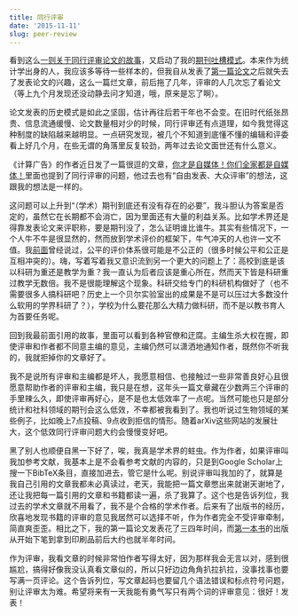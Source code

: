 ```yaml
---
title: 同行评审
date: '2015-11-11'
slug: peer-review
---
```


看到这么[一则关于同行评审论文的故事](https://familyinequality.wordpress.com/2015/10/05/our-broken-peer-review-system-in-one-saga/)，又启动了我的[期刊吐槽模式](/en/2012/03/a-really-fast-statistics-journal/)。本来作为统计学出身的人，我应该多等待一些样本的，但我自从发表了[第一篇论文](http://www.jstatsoft.org/v53/i01/)之后就失去了发表论文的兴趣，这么一篇烂文章，前后拖了几年，评审的人几次忘了看论文（等上九个月发现还没动静去问才知道，哦，原来是忘了啊）。

论文发表的历史模式是如此之坚固，估计再往后若干年也不会变。在旧时代纸张昂贵、信息流通缓慢、论文数量相对少的时候，同行评审还有点道理，如今我觉得这种制度的缺陷越来越明显。一点研究发现，被几个不知道到底懂不懂的编辑和评委看上好几个月，在些无谓的角落里反复较劲，两年过去论文面世还有什么意义。

《计算广告》的作者近日发了一篇很逗的文章，[你才是自媒体！你们全家都是自媒体！](http://weibo.com/p/1001603907025129104119)里面也提到了同行评审的问题，他过去也有“自由发表、大众评审”的想法，这跟我的想法是一样的。

这问题可以上升到“（学术）期刊到底还有没有存在的必要”，我斗胆认为答案是否定的，虽然它在长期都不会消亡，因为里面还有大量的利益关系。比如学术界还是得靠发表论文来评职称，要是期刊没了，怎么证明谁比谁牛。其实有些情况下，一个人牛不牛是很显然的，然而放到学术评价的框架下，牛气冲天的人也许一文不值。我[前面](/cn/2015/10/interview/)曾经说过，公平的评价体系很可能是不公正的（很多时候公平和公正是互相冲突的）。嗨，写着写着我又意识流到另一个更大的问题上了：高校到底是该以科研为重还是教学为重？我一直认为后者应该是重心所在，然而天下皆是科研重过教学无数倍。我不是很能理解这个现象。科研交给专门的科研机构做好了（也不需要很多人搞科研吧？历史上一个贝尔实验室出的成果是不是可以压过大多数没什么软用的学界科研了？），学校为什么要花那么大精力做科研，而不是以教书育人为首要任务呢。

回到我最前面引用的故事，里面可以看到各种官僚和迂腐。主编生杀大权在握，即使评审和作者都不同意主编的意见，主编仍然可以潇洒地通知作者，既然你不听我的，我就拒掉你的文章好了。

我不是说所有评审和主编都是坏人，我愿意相信、也接触过一些非常善良好心且很愿意帮助作者的评审和主编，我只是在想，这年头一篇文章藏在少数两三个评审的手里辣么久，即使评审再好心，是不是也太低效率了一点呢。当然可能也只是部分统计和社科领域的期刊会这么低效，不幸都被我看到了。我也听说过生物领域的某些例子，比如晚上7点投稿、9点收到拒信的情形。随着arXiv这些网站的发展壮大，这个低效同行评审问题大约会慢慢变好吧。

黑了别人也顺便自黑一下好了，唉，我真是学术界的蛀虫。作为作者，如果评审叫我加参考文献，我基本上是不会看参考文献的内容的，只是到Google Scholar上搜一下BibTeX条目，直接加进去，管它是什么呢。别说评审叫我加的了，就算是我自己引用的文章我都未必真读过，老天，我能把一篇文章憋出来就谢天谢地了，还让我把每一篇引用的文章和书籍都读一遍，杀了我算了。这个也是告诉列位，我过去的学术文章就不用看了，我不是个合格的学术作者。后来有了出版书的经历，欣喜地发现书籍的评审的意见我居然可以选择不听，作为作者完全不受评审牵制，简直爽歪歪。相比之下，我的第一篇论文发表花了三四年时间，而[第一本书](http://www.crcpress.com/product/isbn/9781482203530)的出版从开始下笔到拿到印刷品前后大约也就半年时间。

作为评审，我看文章的时候非常怕作者写得太好，因为那样我会无言以对，感到很尴尬，搞得好像我没认真看文章似的，所以只好边边角角扒拉扒拉，没事找事也要写满一页评论。这个告诉列位，写文章起码也要留几个语法错误和标点符号问题，别让评审太为难。希望将来有一天我能有勇气写只有两个词的评审意见：很好！发表！
